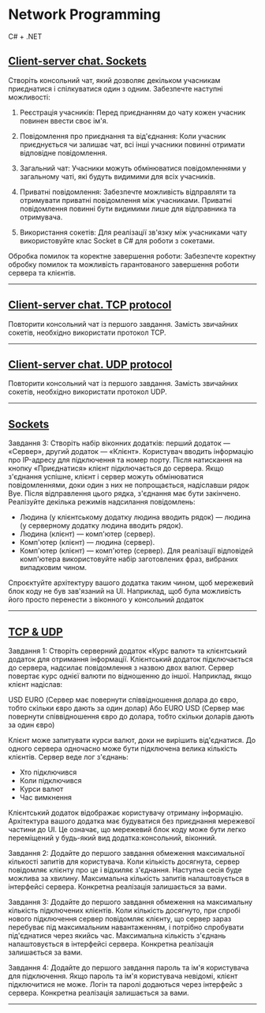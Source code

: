 # Network Programming

C# + .NET

## [Client-server chat. Sockets](/HW01/)

Cтворіть консольний чат, який дозволяє декільком учасникам приєднатися і спілкуватися один з одним. Забезпечте наступні можливості:

1. Реєстрація учасників:
Перед приєднанням до чату кожен учасник повинен ввести своє ім'я.

2. Повідомлення про приєднання та від'єднання:
Коли учасник приєднується чи залишає чат, всі інші учасники повинні отримати відповідне повідомлення.

3. Загальний чат:
Учасники можуть обмінюватися повідомленнями у загальному чаті, які будуть видимими для всіх учасників.

4. Приватні повідомлення:
Забезпечте можливість відправляти та отримувати приватні повідомлення між учасниками. Приватні повідомлення повинні бути видимими лише для відправника та отримувача.

5. Використання сокетів:
Для реалізації зв'язку між учасниками чату використовуйте клас Socket в C# для роботи з сокетами.

Обробка помилок та коректне завершення роботи:
Забезпечте коректну обробку помилок та можливість гарантованого завершення роботи сервера та клієнтів.

-----

## [Client-server chat. TCP protocol](/HW02/)

Повторити консольний чат із першого завдання. Замість звичайних сокетів, необхідно використати протокол TCP.

-----

## [Client-server chat. UDP protocol](/HW03/)

Повторити консольний чат із першого завдання. Замість звичайних сокетів, необхідно використати протокол UDP.

-----

## [Sockets](/HW04/)

Завдання 3: 
Створіть набір віконних додатків: перший додаток — «Сервер», другий додаток — «Клієнт». Користувач вводить інформацію про IP-адресу для підключення та номер порту. Після натискання на кнопку «Приєднатися» клієнт підключається до сервера. Якщо з'єднання успішне, клієнт і сервер можуть обмінюватися повідомленнями, доки один з них не попрощається, надіславши 
рядок Bye. Після відправлення цього рядка, з'єднання має бути закінчено. Реалізуйте декілька режимів надсилання повідомлень:
* Людина (у клієнтському додатку людина вводить рядок) — людина (у серверному додатку людина вводить рядок).
* Людина (клієнт) — комп'ютер (сервер).
* Комп'ютер (клієнт) — людина (сервер).
* Комп'ютер (клієнт) — комп'ютер (сервер).
Для реалізації відповідей комп'ютера використовуйте набір заготовлених фраз, вибраних випадковим чином.

Спроєктуйте архітектуру вашого додатка таким чином, щоб мережевий блок коду не був зав'язаний на UI. Наприклад, щоб була можливість його просто перенести з віконного у консольний додаток

-----

## [TCP & UDP](/HW04/)

Завдання 1:
Створіть серверний додаток «Курс валют» та клієнтський додаток для отримання інформації. Клієнтський додаток підключається до сервера, надсилає повідомлення з назвою двох валют. Сервер повертає курс однієї валюти по відношенню до іншої. 
Наприклад, якщо клієнт надіслав:

USD EURO (Сервер має повернути співвідношення долара до євро, тобто скільки євро дають за один долар)
Або
EURO USD 
(Сервер має повернути співвідношення євро до долара, тобто скільки доларів дають за один євро)

Клієнт може запитувати курси валют, доки не вирішить від'єднатися. До одного сервера одночасно може бути підключена велика кількість клієнтів.
Сервер веде лог з'єднань:
* Хто підключився
* Коли підключився
* Курси валют
* Час вимкнення

Клієнтський додаток відображає користувачу отриману інформацію. Архітектура вашого додатка має будуватися без приєднання мережевої частини до UI. Це означає, що мережевий блок коду може бути легко переміщений у будь-який вид додатка:консольний, віконний.

Завдання 2: 
Додайте до першого завдання обмеження максимальної кількості запитів для користувача. Коли кількість досягнута, сервер повідомляє клієнту про це і відхиляє з'єднання. Наступна сесія буде можлива за хвилину. Максимальна кількість запитів налаштовується в інтерфейсі сервера. Конкретна реалізація залишається за вами.

Завдання 3: 
Додайте до першого завдання обмеження на максимальну кількість підключених клієнтів. Коли кількість досягнуто, при спробі нового підключення сервер повідомляє клієнту, що сервер зараз перебуває під максимальним навантаженням, і потрібно спробувати під'єднатися через якийсь час. Максимальна кількість з'єднань налаштовується в інтерфейсі сервера. Конкретна реалізація залишається за вами.

Завдання 4: 
Додайте до першого завдання пароль та ім'я користувача для підключення. Якщо пароль та ім'я користувача невідомі, клієнт підключитися не може. Логін та паролі додаються через інтерфейс з сервера. Конкретна реалізація залишається за вами.

-----